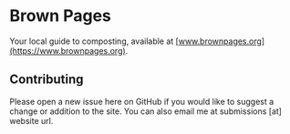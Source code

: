 # Brown Pages

Your local guide to composting, available at [www.brownpages.org](https://www.brownpages.org).

## Contributing

Please open a new issue here on GitHub if you would like to suggest a change or addition to the site. You can also email me at submissions [at] website url.
